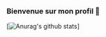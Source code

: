 ### Bienvenue sur mon profil 👋

[![Anurag's github stats](https://github-readme-stats.vercel.app/api?username=IceroDev?count_private=true.)]
